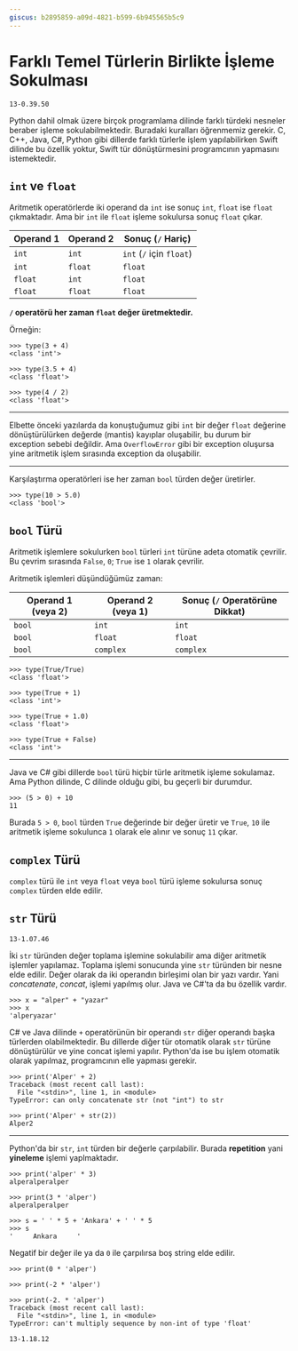 ```yaml
---
giscus: b2895859-a09d-4821-b599-6b945565b5c9
---
```


# Farklı Temel Türlerin Birlikte İşleme Sokulması

`13-0.39.50`

Python dahil olmak üzere birçok programlama dilinde farklı türdeki nesneler
beraber işleme sokulabilmektedir. Buradaki kuralları öğrenmemiz gerekir. C, C++,
Java, C#, Python gibi dillerde farklı türlerle işlem yapılabilirken Swift
dilinde bu özellik yoktur, Swift tür dönüştürmesini programcının yapmasını
istemektedir.

## `int` ve `float`

Aritmetik operatörlerde iki operand da `int` ise sonuç `int`, `float` ise
`float` çıkmaktadır. Ama bir `int` ile `float` işleme sokulursa sonuç `float`
çıkar.

| Operand 1 | Operand 2 | Sonuç (`/` Hariç)        |
|-----------|-----------|--------------------------|
| `int`     | `int`     | `int` (`/` için `float`) |
| `int`     | `float`   | `float`                  |
| `float`   | `int`     | `float`                  |
| `float`   | `float`   | `float`                  |

**`/` operatörü her zaman `float` değer üretmektedir.**

Örneğin:

```text
>>> type(3 + 4)
<class 'int'>

>>> type(3.5 + 4)
<class 'float'>

>>> type(4 / 2)
<class 'float'>
```

---

Elbette önceki yazılarda da konuştuğumuz gibi `int` bir değer `float` değerine
dönüştürülürken değerde (mantis) kayıplar oluşabilir, bu durum bir exception
sebebi değildir. Ama `OverflowError` gibi bir exception oluşursa yine aritmetik
işlem sırasında exception da oluşabilir.

---

Karşılaştırma operatörleri ise her zaman `bool` türden değer üretirler.

```text
>>> type(10 > 5.0)
<class 'bool'>
```

## `bool` Türü

Aritmetik işlemlere sokulurken `bool` türleri `int` türüne adeta otomatik
çevrilir. Bu çevrim sırasında `False`, `0`; `True` ise `1` olarak çevrilir.

Aritmetik işlemleri düşündüğümüz zaman:

| Operand 1 (veya 2) | Operand 2 (veya 1) | Sonuç (`/` Operatörüne Dikkat) |
|--------------------|--------------------|--------------------------------|
| `bool`             | `int`              | `int`                          |
| `bool`             | `float`            | `float`                        |
| `bool`             | `complex`          | `complex`                      |

```text
>>> type(True/True)
<class 'float'>

>>> type(True + 1)
<class 'int'>

>>> type(True + 1.0)
<class 'float'>

>>> type(True + False)
<class 'int'>
```

---

Java ve C# gibi dillerde `bool` türü hiçbir türle aritmetik işleme sokulamaz.
Ama Python dilinde, C dilinde olduğu gibi, bu geçerli bir durumdur.

```text
>>> (5 > 0) + 10
11
```

Burada `5 > 0`, `bool` türden `True` değerinde bir değer üretir ve `True`, `10`
ile aritmetik işleme sokulunca `1` olarak ele alınır ve sonuç `11` çıkar.

## `complex` Türü

`complex` türü ile `int` veya `float` veya `bool` türü işleme sokulursa sonuç
`complex` türden elde edilir.

## `str` Türü

`13-1.07.46`

İki `str` türünden değer toplama işlemine sokulabilir ama diğer aritmetik
işlemler yapılamaz. Toplama işlemi sonucunda yine `str` türünden bir nesne elde
edilir. Değer olarak da iki operandın birleşimi olan bir yazı vardır. Yani
*concatenate*, *concat*, işlemi yapılmış olur. Java ve C#'ta da bu özellik
vardır.

```text
>>> x = "alper" + "yazar"
>>> x
'alperyazar'
```

C# ve Java dilinde `+` operatörünün bir operandı `str` diğer operandı başka
türlerden olabilmektedir. Bu dillerde diğer tür otomatik olarak `str` türüne
dönüştürülür ve yine concat işlemi yapılır. Python'da ise bu işlem otomatik
olarak yapılmaz, programcının elle yapması gerekir.

```text
>>> print('Alper' + 2)
Traceback (most recent call last):
  File "<stdin>", line 1, in <module>
TypeError: can only concatenate str (not "int") to str

>>> print('Alper' + str(2))
Alper2
```

---

Python'da bir `str`, `int` türden bir değerle çarpılabilir. Burada
**repetition** yani **yineleme** işlemi yaplmaktadır.

```text
>>> print('alper' * 3)
alperalperalper

>>> print(3 * 'alper')
alperalperalper

>>> s = ' ' * 5 + 'Ankara' + ' ' * 5
>>> s
'     Ankara     '
```

Negatif bir değer ile ya da `0` ile çarpılırsa boş string elde edilir.

```text
>>> print(0 * 'alper')

>>> print(-2 * 'alper')

>>> print(-2. * 'alper')
Traceback (most recent call last):
  File "<stdin>", line 1, in <module>
TypeError: can't multiply sequence by non-int of type 'float'
```

`13-1.18.12`

